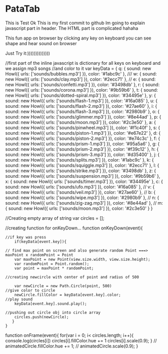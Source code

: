 # PataTab
This is Test
Ok This is my first commit to github
Im going to explain javascript part in header.
The HTML part is complicated hahaha

This fun app on browser by clicking any key on keyboard you can see shape and hear sound on browser

Just Try it:))))))))))))))


//first part of the inline javascript is dictionary for all keys on keyboard and we assign mp3 songs 
//and color to it
var keyData = {
			q: {
				sound: new Howl({
		  		urls: ['sounds/bubbles.mp3']
				}),
				color: '#1abc9c'
			},
			///
			w: {
				sound: new Howl({
		  		urls: ['sounds/clay.mp3']
				}),
				color: '#2ecc71'
			},
			//
			e: {
				sound: new Howl({
		  		urls: ['sounds/confetti.mp3']
				}),
				color: '#3498db'
			},
			r: {
				sound: new Howl({
		  		urls: ['sounds/corona.mp3']
				}),
				color: '#9b59b6'
			},
				t: {
				sound: new Howl({
		  		urls: ['sounds/dotted-spiral.mp3']
				}),
				color: '#34495e'
			},
			y: {
				sound: new Howl({
		  		urls: ['sounds/flash-1.mp3']
				}),
				color: '#16a085'
			},
			u: {
				sound: new Howl({
		  		urls: ['sounds/flash-2.mp3']
				}),
				color: '#27ae60'
			},
			i: {
				sound: new Howl({
		  		urls: ['sounds/flash-3.mp3']
				}),
				color: '#2980b9'
			},
			o: {
				sound: new Howl({
					urls: ['sounds/glimmer.mp3']
				}),
				color: '#8e44ad'
			},
			p: {
				sound: new Howl({
		  		urls: ['sounds/moon.mp3']
				}),
				color: '#2c3e50'
			},
			a: {
				sound: new Howl({
		  		urls: ['sounds/pinwheel.mp3']
				}),
				color: '#f1c40f'
			},
			s: {
				sound: new Howl({
		  		urls: ['sounds/piston-1.mp3']
				}),
				color: '#e67e22'
			},
				d: {
				sound: new Howl({
		  		urls: ['sounds/piston-2.mp3']
				}),
				color: '#e74c3c'
			},
			f: {
				sound: new Howl({
		  		urls: ['sounds/prism-1.mp3']
				}),
				color: '#95a5a6'
			},
			g: {
				sound: new Howl({
		  		urls: ['sounds/prism-2.mp3']
				}),
				color: '#f39c12'
			},
			h: {
				sound: new Howl({
		  		urls: ['sounds/prism-3.mp3']
				}),
				color: '#d35400'
			},
			j: {
				sound: new Howl({
		  		urls: ['sounds/splits.mp3']
				}),
				color: '#1abc9c'
			},
			k: {
				sound: new Howl({
		  		urls: ['sounds/squiggle.mp3']
				}),
				color: '#2ecc71'
			},
			l: {
				sound: new Howl({
		  		urls: ['sounds/strike.mp3']
				}),
				color: '#3498db'
			},
			z: {
				sound: new Howl({
		  		urls: ['sounds/suspension.mp3']
				}),
				color: '#9b59b6'
			},
			x: {
				sound: new Howl({
		  		urls: ['sounds/timer.mp3']
				}),
				color: '#34495e'
			},
			c: {
				sound: new Howl({
		  		urls: ['sounds/ufo.mp3']
				}),
				color: '#16a085'
			},
			//
			v: {
				sound: new Howl({
		  		urls: ['sounds/veil.mp3']
				}),
				color: '#27ae60'
			},
			//
			b: {
				sound: new Howl({
		  		urls: ['sounds/wipe.mp3']
				}),
				color: '#2980b9'
			},
			//
			n: {
				sound: new Howl({
					urls: ['sounds/zig-zag.mp3']
				}),
				color: '#8e44ad'
			},
			//
			m: {
				sound: new Howl({
		  		urls: ['sounds/moon.mp3']
				}),
				color: '#2c3e50'
			}
		}


//Creating empty array of string 
var circles = [];


//creating function for onKeyDown...
	function onKeyDown(event){
  
    //if key was press
		if(keyData[event.key]){
    
    // find max point on screen and also generate random Point ===> maxPoint x randomPoint = Point
		var maxPoint = new Point(view.size.width, view.size.height);
		var randomPoint = Point.random();
		var point = maxPoint * randomPoint;
    
    //creating newcircle with center of point and radius of 500
    
		var newCircle = new Path.Circle(point, 500)
    //give color to circle
		newCircle.fillColor = keyData[event.key].color;
    //play sound 
		keyData[event.key].sound.play();
    
    //pushing out circle obj into circle array
		circles.push(newCircle);
	   }
    }
    
  function onFrame(event){
    	for(var i = 0; i< circles.length; i++){
    		console.log(circles[i])
    		circles[i].fillColor.hue += 1
    		circles[i].scale(0.9);
    	}
    	// animatedCircle.fillColor.hue += 1;
    	// animatedCircle.scale(0.9);
    }
